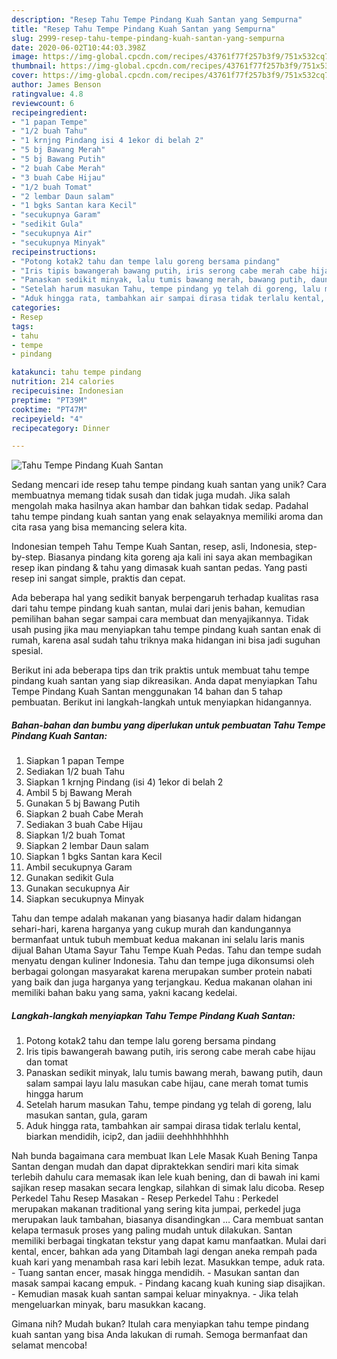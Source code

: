 ```yaml
---
description: "Resep Tahu Tempe Pindang Kuah Santan yang Sempurna"
title: "Resep Tahu Tempe Pindang Kuah Santan yang Sempurna"
slug: 2999-resep-tahu-tempe-pindang-kuah-santan-yang-sempurna
date: 2020-06-02T10:44:03.398Z
image: https://img-global.cpcdn.com/recipes/43761f77f257b3f9/751x532cq70/tahu-tempe-pindang-kuah-santan-foto-resep-utama.jpg
thumbnail: https://img-global.cpcdn.com/recipes/43761f77f257b3f9/751x532cq70/tahu-tempe-pindang-kuah-santan-foto-resep-utama.jpg
cover: https://img-global.cpcdn.com/recipes/43761f77f257b3f9/751x532cq70/tahu-tempe-pindang-kuah-santan-foto-resep-utama.jpg
author: James Benson
ratingvalue: 4.8
reviewcount: 6
recipeingredient:
- "1 papan Tempe"
- "1/2 buah Tahu"
- "1 krnjng Pindang isi 4 1ekor di belah 2"
- "5 bj Bawang Merah"
- "5 bj Bawang Putih"
- "2 buah Cabe Merah"
- "3 buah Cabe Hijau"
- "1/2 buah Tomat"
- "2 lembar Daun salam"
- "1 bgks Santan kara Kecil"
- "secukupnya Garam"
- "sedikit Gula"
- "secukupnya Air"
- "secukupnya Minyak"
recipeinstructions:
- "Potong kotak2 tahu dan tempe lalu goreng bersama pindang"
- "Iris tipis bawangerah bawang putih, iris serong cabe merah cabe hijau dan tomat"
- "Panaskan sedikit minyak, lalu tumis bawang merah, bawang putih, daun salam sampai layu lalu masukan cabe hijau, cane merah tomat tumis hingga harum"
- "Setelah harum masukan Tahu, tempe pindang yg telah di goreng, lalu masukan santan, gula, garam"
- "Aduk hingga rata, tambahkan air sampai dirasa tidak terlalu kental, biarkan mendidih, icip2, dan jadiii deehhhhhhhhh"
categories:
- Resep
tags:
- tahu
- tempe
- pindang

katakunci: tahu tempe pindang 
nutrition: 214 calories
recipecuisine: Indonesian
preptime: "PT39M"
cooktime: "PT47M"
recipeyield: "4"
recipecategory: Dinner

---
```



![Tahu Tempe Pindang Kuah Santan](https://img-global.cpcdn.com/recipes/43761f77f257b3f9/751x532cq70/tahu-tempe-pindang-kuah-santan-foto-resep-utama.jpg)

Sedang mencari ide resep tahu tempe pindang kuah santan yang unik? Cara membuatnya memang tidak susah dan tidak juga mudah. Jika salah mengolah maka hasilnya akan hambar dan bahkan tidak sedap. Padahal tahu tempe pindang kuah santan yang enak selayaknya memiliki aroma dan cita rasa yang bisa memancing selera kita.

Indonesian tempeh Tahu Tempe Kuah Santan, resep, asli, Indonesia, step-by-step. Biasanya pindang kita goreng aja kali ini saya akan membagikan resep ikan pindang &amp; tahu yang dimasak kuah santan pedas. Yang pasti resep ini sangat simple, praktis dan cepat.

Ada beberapa hal yang sedikit banyak berpengaruh terhadap kualitas rasa dari tahu tempe pindang kuah santan, mulai dari jenis bahan, kemudian pemilihan bahan segar sampai cara membuat dan menyajikannya. Tidak usah pusing jika mau menyiapkan tahu tempe pindang kuah santan enak di rumah, karena asal sudah tahu triknya maka hidangan ini bisa jadi suguhan spesial.


Berikut ini ada beberapa tips dan trik praktis untuk membuat tahu tempe pindang kuah santan yang siap dikreasikan. Anda dapat menyiapkan Tahu Tempe Pindang Kuah Santan menggunakan 14 bahan dan 5 tahap pembuatan. Berikut ini langkah-langkah untuk menyiapkan hidangannya.

<!--inarticleads1-->

##### Bahan-bahan dan bumbu yang diperlukan untuk pembuatan Tahu Tempe Pindang Kuah Santan:

1. Siapkan 1 papan Tempe
1. Sediakan 1/2 buah Tahu
1. Siapkan 1 krnjng Pindang (isi 4) 1ekor di belah 2
1. Ambil 5 bj Bawang Merah
1. Gunakan 5 bj Bawang Putih
1. Siapkan 2 buah Cabe Merah
1. Sediakan 3 buah Cabe Hijau
1. Siapkan 1/2 buah Tomat
1. Siapkan 2 lembar Daun salam
1. Siapkan 1 bgks Santan kara Kecil
1. Ambil secukupnya Garam
1. Gunakan sedikit Gula
1. Gunakan secukupnya Air
1. Siapkan secukupnya Minyak


Tahu dan tempe adalah makanan yang biasanya hadir dalam hidangan sehari-hari, karena harganya yang cukup murah dan kandungannya bermanfaat untuk tubuh membuat kedua makanan ini selalu laris manis dijual Bahan Utama Sayur Tahu Tempe Kuah Pedas. Tahu dan tempe sudah menyatu dengan kuliner Indonesia. Tahu dan tempe juga dikonsumsi oleh berbagai golongan masyarakat karena merupakan sumber protein nabati yang baik dan juga harganya yang terjangkau. Kedua makanan olahan ini memiliki bahan baku yang sama, yakni kacang kedelai. 

<!--inarticleads2-->

##### Langkah-langkah menyiapkan Tahu Tempe Pindang Kuah Santan:

1. Potong kotak2 tahu dan tempe lalu goreng bersama pindang
1. Iris tipis bawangerah bawang putih, iris serong cabe merah cabe hijau dan tomat
1. Panaskan sedikit minyak, lalu tumis bawang merah, bawang putih, daun salam sampai layu lalu masukan cabe hijau, cane merah tomat tumis hingga harum
1. Setelah harum masukan Tahu, tempe pindang yg telah di goreng, lalu masukan santan, gula, garam
1. Aduk hingga rata, tambahkan air sampai dirasa tidak terlalu kental, biarkan mendidih, icip2, dan jadiii deehhhhhhhhh


Nah bunda bagaimana cara membuat Ikan Lele Masak Kuah Bening Tanpa Santan dengan mudah dan dapat dipraktekkan sendiri mari kita simak terlebih dahulu cara memasak ikan lele kuah bening, dan di bawah ini kami sajikan resep masakan secara lengkap, silahkan di simak lalu dicoba. Resep Perkedel Tahu Resep Masakan - Resep Perkedel Tahu : Perkedel merupakan makanan traditional yang sering kita jumpai, perkedel juga merupakan lauk tambahan, biasanya disandingkan … Cara membuat santan kelapa termasuk proses yang paling mudah untuk dilakukan. Santan memiliki berbagai tingkatan tekstur yang dapat kamu manfaatkan. Mulai dari kental, encer, bahkan ada yang Ditambah lagi dengan aneka rempah pada kuah kari yang menambah rasa kari lebih lezat. Masukkan tempe, aduk rata. - Tuang santan encer, masak hingga mendidih. - Masukan santan dan masak sampai kacang empuk. - Pindang kacang kuah kuning siap disajikan. - Kemudian masak kuah santan sampai keluar minyaknya. - Jika telah mengeluarkan minyak, baru masukkan kacang. 

Gimana nih? Mudah bukan? Itulah cara menyiapkan tahu tempe pindang kuah santan yang bisa Anda lakukan di rumah. Semoga bermanfaat dan selamat mencoba!
